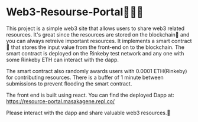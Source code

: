 # Web3-Resourse-Portal💎💎💎

This project is a simple web3 site that allows users to share web3 related resources. It's great since the resources are stored on the blockchain🔗 and you can always
retreive important resources. It implements a smart contract📜 that stores the input value from the front-end 
on to the blockchain. The smart contract is deployed on the Rinkeby test network and any one with some Rinkeby ETH can interact with the dapp. 

The smart contract also randomly awards users with 0.0001 ETH(Rinkeby) for contributing resources. There is a buffer of 1 minute between submissions to prevent flooding 
the smart contract.

The front end is built using react. You can find the deployed Dapp at: https://resource-portal.masakagene.repl.co/

Please interact with the dapp and share valuable web3 resources.🙌
